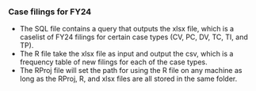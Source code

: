 ### Case filings for FY24

* The SQL file contains a query that outputs the xlsx file, which is a caselist of FY24 filings for certain case types (CV, PC, DV, TC, TI, and TP).
* The R file take the xlsx file as input and output the csv, which is a frequency table of new filings for each of the case types.
* The RProj file will set the path for using the R file on any machine as long as the RProj, R, and xlsx files are all stored in the same folder.

